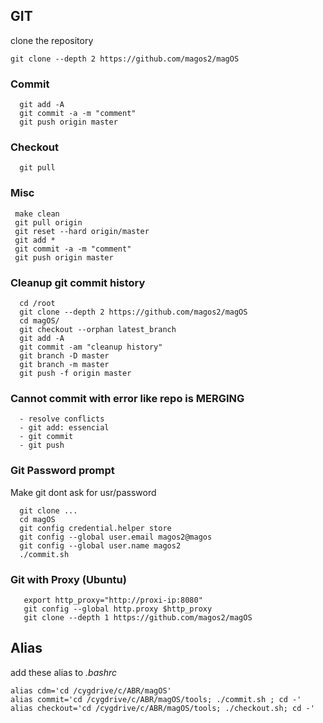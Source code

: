 ## GIT
clone the repository

    git clone --depth 2 https://github.com/magos2/magOS



### Commit
```
  git add -A
  git commit -a -m "comment"
  git push origin master
```

### Checkout
```
  git pull
```

### Misc
```
 make clean
 git pull origin
 git reset --hard origin/master
 git add *
 git commit -a -m "comment"
 git push origin master
```

### Cleanup git commit history
```
  cd /root
  git clone --depth 2 https://github.com/magos2/magOS
  cd magOS/
  git checkout --orphan latest_branch
  git add -A
  git commit -am "cleanup history"
  git branch -D master
  git branch -m master
  git push -f origin master
```
  
### Cannot commit with error like repo is MERGING
```
  - resolve conflicts
  - git add: essencial 
  - git commit
  - git push
```

### Git Password prompt
Make git dont ask for usr/password
```
  git clone ...
  cd magOS
  git config credential.helper store
  git config --global user.email magos2@magos
  git config --global user.name magos2
  ./commit.sh
```

### Git with Proxy (Ubuntu)
```
   export http_proxy="http://proxi-ip:8080"
   git config --global http.proxy $http_proxy
   git clone --depth 1 https://github.com/magos2/magOS
```
  
## Alias
add these alias to *.bashrc* 
    
    alias cdm='cd /cygdrive/c/ABR/magOS'
    alias commit='cd /cygdrive/c/ABR/magOS/tools; ./commit.sh ; cd -'
    alias checkout='cd /cygdrive/c/ABR/magOS/tools; ./checkout.sh; cd -'


  
